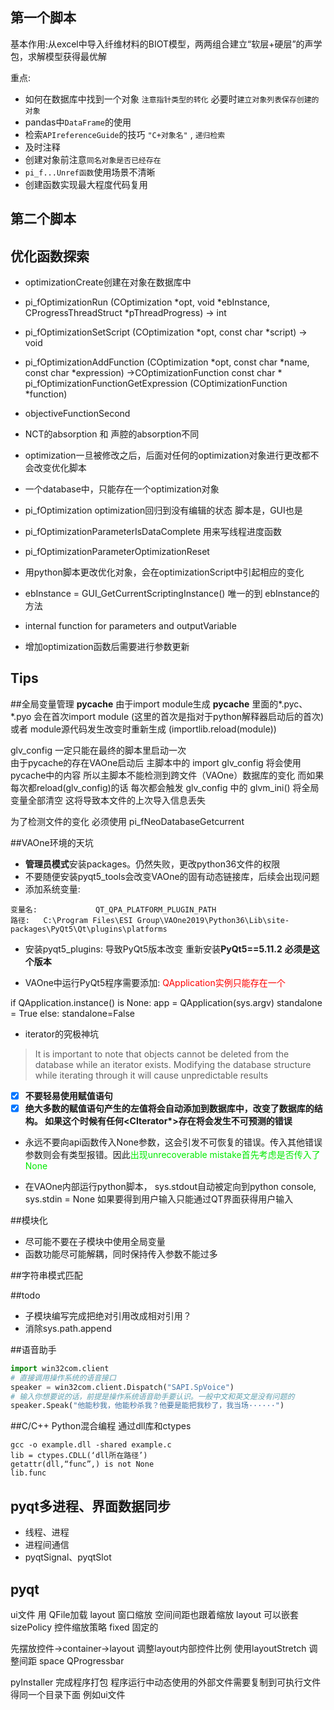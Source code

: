 ## 第一个脚本
基本作用:从excel中导入纤维材料的BIOT模型，两两组合建立“软层+硬层”的声学包，求解模型获得最优解

重点:
+ 如何在数据库中找到一个对象 `注意指针类型的转化` 必要时`建立对象列表保存创建的对象` 
+ pandas中`DataFrame`的使用 
+ 检索`APIreferenceGuide`的技巧 `"C+对象名"` , `递归检索`
+ 及时注释
+ 创建对象前注意`同名对象是否已经存在`
+ `pi_f...Unref函数`使用场景不清晰
+ 创建函数实现最大程度代码复用

## 第二个脚本



## 优化函数探索
+ optimizationCreate创建在对象在数据库中
+ pi_fOptimizationRun (COptimization *opt, void *ebInstance, CProgressThreadStruct *pThreadProgress) -> int
 
+ pi_fOptimizationSetScript (COptimization *opt, const char *script)  -> void 
+ pi_fOptimizationAddFunction (COptimization *opt, const char *name, const char *expression) ->COptimizationFunction
  const char *  pi_fOptimizationFunctionGetExpression (COptimizationFunction *function) 
+ objectiveFunctionSecond 
+ NCT的absorption 和 声腔的absorption不同
+ optimization一旦被修改之后，后面对任何的optimization对象进行更改都不会改变优化脚本
+ 一个database中，只能存在一个optimization对象
+ pi_fOptimization optimization回归到没有编辑的状态 脚本是，GUI也是
+ pi_fOptimizationParameterIsDataComplete 用来写线程进度函数
+ pi_fOptimizationParameterOptimizationReset
+ 用python脚本更改优化对象，会在optimizationScript中引起相应的变化
+ ebInstance = GUI_GetCurrentScriptingInstance() 唯一的到 ebInstance的方法
+ internal function for parameters and outputVariable
+ 增加optimization函数后需要进行参数更新

## Tips





##全局变量管理
__pycache__ 由于import module生成
__pycache__ 里面的*.pyc、 *.pyo 会在首次import module   (这里的首次是指对于python解释器启动后的首次)
或者 module源代码发生改变时重新生成   (importlib.reload(module)) 

glv_config 一定只能在最终的脚本里启动一次   
由于pycache的存在VAOne启动后 主脚本中的 import glv_config 将会使用pycache中的内容 所以主脚本不能检测到跨文件（VAOne）数据库的变化
而如果每次都reload(glv_config)的话 每次都会触发 glv_config 中的 glvm_ini() 将全局变量全部清空  这将导致本文件的上次导入信息丢失


为了检测文件的变化 必须使用 pi_fNeoDatabaseGetcurrent



##VAOne环境的天坑
+ **管理员模式**安装packages。仍然失败，更改python36文件的权限
+   不要随便安装pyqt5_tools会改变VAOne的固有动态链接库，后续会出现问题
+ 添加系统变量:
````
变量名:             QT_QPA_PLATFORM_PLUGIN_PATH
路径:   C:\Program Files\ESI Group\VAOne2019\Python36\Lib\site-packages\PyQt5\Qt\plugins\platforms
````
+ 安装pyqt5_plugins:
导致PyQt5版本改变 重新安装**PyQt5==5.11.2**  **必须是这个版本**

+ VAOne中运行PyQt5程序需要添加:     <font color=red>QApplication实例只能存在一个</font>

if QApplication.instance() is None:
app = QApplication(sys.argv)
standalone = True
else:
standalone=False
+ iterator的究极神坑 
>It is important to note that objects cannot be deleted from the database while an iterator exists.
>Modifying the database structure while iterating through it will cause unpredictable results
- [x]  **不要轻易使用赋值语句**
- [x]  **绝大多数的赋值语句产生的左值将会自动添加到数据库中，改变了数据库的结构。 如果这个时候有任何<CIterator\*>存在将会发生不可预测的错误**

+ 永远不要向api函数传入None参数，这会引发不可恢复的错误。传入其他错误参数则会有类型报错。因此<font color=grean>出现unrecoverable mistake首先考虑是否传入了None</font>

+ 在VAOne内部运行python脚本， sys.stdout自动被定向到python console, sys.stdin = None 
如果要得到用户输入只能通过QT界面获得用户输入


##模块化
+ 尽可能不要在子模块中使用全局变量
+ 函数功能尽可能解耦，同时保持传入参数不能过多

##字符串模式匹配


##todo
+ 子模块编写完成把绝对引用改成相对引用？
+ 消除sys.path.append


##语音助手
````python
import win32com.client
# 直接调用操作系统的语音接口
speaker = win32com.client.Dispatch("SAPI.SpVoice")
# 输入你想要说的话，前提是操作系统语音助手要认识。一般中文和英文是没有问题的
speaker.Speak("他能秒我，他能秒杀我？他要是能把我秒了，我当场······")
````

##C/C++ Python混合编程 通过dll库和ctypes
```shell
gcc -o example.dll -shared example.c
lib = ctypes.CDLL(‘dll所在路径’)
getattr(dll,“func”,) is not None
lib.func
```

## pyqt多进程、界面数据同步
+ 线程、进程
+ 进程间通信
+ pyqtSignal、pyqtSlot

## pyqt
ui文件 用 QFile加载
layout 窗口缩放 空间间距也跟着缩放 layout 可以嵌套
sizePolicy  控件缩放策略  fixed 固定的

先摆放控件->container->layout
调整layout内部控件比例 使用layoutStretch  调整间距 space
QProgressbar


pyInstaller 完成程序打包  程序运行中动态使用的外部文件需要复制到可执行文件得同一个目录下面 例如ui文件
